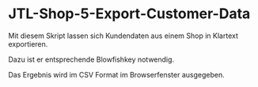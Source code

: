 # JTL-Shop-5-Export-Customer-Data
Mit diesem Skript lassen sich Kundendaten aus einem Shop in Klartext exportieren.

Dazu ist er entsprechende Blowfishkey notwendig.

Das Ergebnis wird im CSV Format im Browserfenster ausgegeben.
